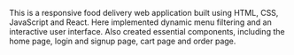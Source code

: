 This is a responsive food delivery web application built using HTML, CSS, JavaScript and React. 
Here implemented dynamic menu filtering and an interactive user interface. 
Also created essential components, including the home page, login and signup page, cart page and order page.
